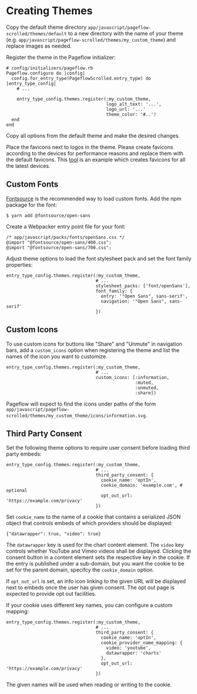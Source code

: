 # Creating Themes

Copy the default theme directory
`app/javascript/pageflow-scrolled/themes/default` to a new directory
with the name of your theme
(e.g. `app/javascript/pageflow-scrolled/themes/my_custom_theme`) and
replace images as needed.

Register the theme in the Pageflow initializer:

    # config/initializers/pageflow.rb
    Pageflow.configure do |config|
      config.for_entry_type(PageflowScrolled.entry_type) do |entry_type_config|
        # ...

        entry_type_config.themes.register(:my_custom_theme,
                                          logo_alt_text: '...',
                                          logo_url: '...'
                                          theme_color: '#..')
      end
    end

Copy all options from the default theme and make the desired changes.

Place the favicons next to logos in the theme. Please create favicons
according to the devices for performance reasons and replace them with
the default favicons.
This [tool](https://realfavicongenerator.net/) is an example which creates favicons
for all the latest devices.

## Custom Fonts

[Fontsource](https://github.com/fontsource/fontsource) is the
recommended way to load custom fonts. Add the npm package for the
font:

    $ yarn add @fontsource/open-sans

Create a Webpacker entry point file for your font:

    /* app/javascript/packs/fonts/openSans.css */
    @import "@fontsource/open-sans/400.css";
    @import "@fontsource/open-sans/700.css";

Adjust theme options to load the font stylesheet pack and set the font
family properties:

    entry_type_config.themes.register(:my_custom_theme,
                                      # ...
                                      stylesheet_packs: ['font/openSans'],
                                      font_family: {
                                        entry: '"Open Sans", sans-serif',
                                        navigation: '"Open Sans", sans-serif'
                                      })

## Custom Icons

To use custom icons for buttons like "Share" and "Unmute" in
navigation bars, add a `custom_icons` option when registering the
theme and list the names of the icon you want to customize.

    entry_type_config.themes.register(:my_custom_theme,
                                      # ...
                                      custom_icons: [:information,
                                                     :muted,
                                                     :unmuted,
                                                     :share])

Pageflow will expect to find the icons under paths of the form
`app/javascript/pageflow-scrolled/themes/my_custom_theme/icons/information.svg`.

## Third Party Consent

Set the following theme options to require user consent before loading
third party embeds:

    entry_type_config.themes.register(:my_custom_theme,
                                      # ...
                                      third_party_consent: {
                                        cookie_name: 'optIn',
                                        cookie_domain: 'example.com', # optional
                                        opt_out_url: 'https://example.com/privacy'
                                      })

Set `cookie_name` to the name of a cookie that contains a serialized
JSON object that controls embeds of which providers should be
displayed:

    {"datawrapper": true, "video": true}

The `datawrapper` key is used for the chart content element. The
`video` key controls whether YouTube and Vimeo videos shall be
displayed. Clicking the consent button in a content element sets the
respective key in the cookie. If the entry is published under a
sub-domain, but you want the cookie to be set for the parent domain,
specifcy the `cookie_domain` option.

If `opt_out_url` is set, an info icon linking to the given URL will
be displayed next to embeds once the user has given consent. The opt
out page is expected to provide opt out facilities.

If your cookie uses different key names, you can configure a custom
mapping:

    entry_type_config.themes.register(:my_custom_theme,
                                      # ...
                                      third_party_consent: {
                                        cookie_name: 'optIn',
                                        cookie_provider_name_mapping: {
                                          video: 'youtube',
                                          datawrapper: 'charts'
                                        },
                                        opt_out_url: 'https://example.com/privacy'
                                      })

The given names will be used when reading or writing to the cookie.
